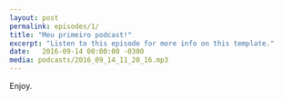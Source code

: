 ```yaml
---
layout: post
permalink: episodes/1/
title: "Meu primeiro podcast!"
excerpt: "Listen to this episode for more info on this template."
date:   2016-09-14 00:00:00 -0300
media: podcasts/2016_09_14_11_20_16.mp3
---
```



Enjoy.
